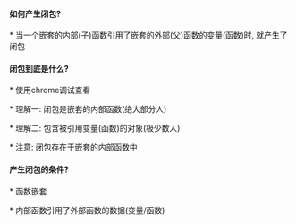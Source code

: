 #### 如何产生闭包?

  \* 当一个嵌套的内部\(子\)函数引用了嵌套的外部\(父\)函数的变量\(函数\)时, 就产生了闭包

####  闭包到底是什么?

  \* 使用chrome调试查看

  \* 理解一: 闭包是嵌套的内部函数\(绝大部分人\)

  \* 理解二: 包含被引用变量\(函数\)的对象\(极少数人\)

  \* 注意: 闭包存在于嵌套的内部函数中

####  产生闭包的条件?

  \* 函数嵌套

  \* 内部函数引用了外部函数的数据\(变量/函数\)

